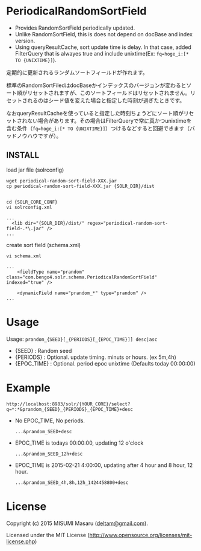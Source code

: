 # PeriodicalRandomSortField

* Provides RandomSortField periodically updated.
* Unlike RandomSortField, this is does not depend on docBase and index version.
* Using queryResultCache, sort update time is delay. In that case, added FilterQuery that is alwayes true and include unixtime(Ex: `fq=hoge_i:[* TO {UNIXTIME}]`).

定期的に更新されるランダムソートフィールドが作れます。

標準のRandomSortFiledはdocBaseかインデックスのバージョンが変わるとソート順がリセットされますが、このソートフィールドはリセットされません。リセットされるのはシード値を変えた場合と指定した時刻が過ぎたときです。

なおqueryResultCacheを使っていると指定した時刻ちょうどにソート順がリセットされない場合があります。その場合はFilterQueryで常に真かつunixtimeを含む条件（`fq=hoge_i:[* TO {UNIXTIME}]`）つけるなどすると回避できます（バッドノウハウですが）。

## INSTALL

load jar file (solrconfig)

```
wget periodical-random-sort-field-XXX.jar
cp periodical-random-sort-field-XXX.jar {SOLR_DIR}/dist


cd {SOLR_CORE_CONF}
vi solrconfig.xml

...
  <lib dir="{SOLR_DIR}/dist/" regex="periodical-random-sort-field-.*\.jar" />
...
```

create sort field (schema.xml)

```
vi schema.xml

...
    <fieldType name="prandom" class="com.bengo4.solr.schema.PeriodicalRandomSortField" indexed="true" />

    <dynamicField name="prandom_*" type="prandom" />
...
```


# Usage

Usage: `prandom_{SEED}[_{PERIODS}[_{EPOC_TIME}]] desc|asc`

* {SEED} : Random seed
* {PERIODS} : Optional. update timing. minuts or hours. (ex 5m,4h)
* {EPOC_TIME} : Optional. period epoc unixtime (Defaults today 00:00:00)



# Example
`http://localhost:8983/solr/{YOUR_CORE}/select?q=*:*&prandom_{SEED}_{PERIODS}_{EPOC_TIME}+desc`


* No EPOC_TIME, No periods.
   
      ...&prandom_SEED+desc


* EPOC_TIME is todays 00:00:00, updating 12 o'clock

      ...&prandom_SEED_12h+desc


* EPOC_TIME is 2015-02-21 4:00:00, updating after 4 hour and 8 hour, 12 hour.

      ...&prandom_SEED_4h,8h,12h_1424458800+desc



# License

Copyright (c) 2015 MISUMI Masaru (deltam@gmail.com).

Licensed under the MIT License (http://www.opensource.org/licenses/mit-license.php)



